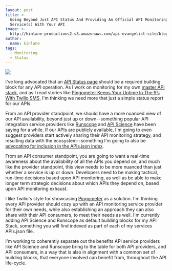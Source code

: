 ```yaml
---
layout: post
title: >-
  Going Beyond Just API Status And Providing An Official API Monitoring
  Service(s) With Your API
image: >-
  http://kinlane-productions2.s3.amazonaws.com/api-evangelist-site/blog/api-science-monitors.png
author:
  name: kinlane
tags:
  - Monitoring
  - Status
---
```

[![](http://kinlane-productions2.s3.amazonaws.com/api-evangelist-site/blog/api-science-monitors.png)](https://kin-lane.github.io/api/status/)

I've long advocated that an [API Status page](https://kin-lane.github.io/api/status/) should be a required building block for any API operation. As I work on monitoring for my own [master API stack](https://kin-lane.github.io/master/), and as I read stories like [Pingometer Keeps Your Uptime In The 9’s With Twilio SMS](https://www.twilio.com/blog/2015/06/pingometer-keeps-your-uptime-in-the-9s-with-twilio-sms.html), I'm thinking we need more that just a simple status report for our APIs.

From an API provider standpoint, we should have a more nuanced view of our API availability, beyond just up or down--something popular API integration service providers like [Runscope](http://runscope.com) and [API Science](http://apiscience.com) have been saying for a while. If our APIs are publicly available, I'm going to even suggest providers start actively sharing their API monitoring strategy, and resulting data with the ecosystem--something I'm going to also be [advocating for inclusion in the APIs.json index](http://alpha.apievangelist.com/2015/06/06/adding-api-science-monitors-to-my-master-stack-and-including-in-each-apisjson/).

From an API consumer standpoint, you are going to want a real-time awareness about the availability of all the APIs you depend on, and much like the provider standpoint, this view needs to be more nuanced than just whether a service is up or down. Developers need to be making tactical, run-time decisions based upon API monitoring, as well as be able to make longer term strategic decisions about which APIs they depend on, based upon API monitoring exhaust. 

I like Twilio's style for showcasing [Pingometer](https://pingometer.com/) as a solution. I'm thinking every API provider should cozy up with an API monitoring service provider for their own needs, while also establishing an approach they can also share with their API consumers, to meet their needs as well. I'm currently adding API Science and Runscope as default building blocks for my API Stack, something you will find indexed as part of each of my services APIs.json file.

I'm working to coherently separate out the benefits API service providers like API Science and Runscope bring to the table for both API providers, and API consumers, in a way that is also in alignment with a common set of building blocks, that everyone involved can benefit from, throughout the API life-cycle.